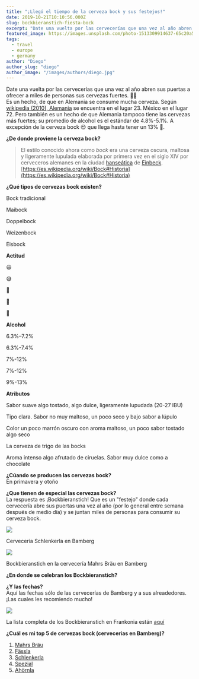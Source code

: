 ```yaml
---
title: "¡Llegó el tiempo de la cerveza bock y sus festejos!"
date: 2019-10-21T10:10:56.000Z
slug: bockbieranstich-fiesta-bock
excerpt: "Date una vuelta por las cervecerías que una vez al año abren sus puertas a ofrecer a miles de personas sus cervezas fuertes. 🍺😋 Es un hecho, de que en Alemani..."
featured_image: https://images.unsplash.com/photo-1513309914637-65c20a5962e1?ixlib=rb-1.2.1&q=80&fm=jpg&crop=entropy&cs=tinysrgb&w=2000&fit=max&ixid=eyJhcHBfaWQiOjExNzczfQ
tags:
  - travel
  - europe
  - germany
author: "Diego"
author_slug: "diego"
author_image: "/images/authors/diego.jpg"
---
```


Date una vuelta por las cervecerías que una vez al año abren sus puertas a ofrecer a miles de personas sus cervezas fuertes. 🍺😋  
Es un hecho, de que en Alemania se consume mucha cerveza. Según [wikipedia (2010), Alemania](https://es.wikipedia.org/wiki/Anexo:Pa%C3%ADses_por_consumo_de_alcohol_per_cápita#Datos_del_2010_de_la_OMS) se encuentra en el lugar 23. México en el lugar 72. Pero también es un hecho de que Alemania tampoco tiene las cervezas más fuertes; su promedio de alcohol es el estándar de 4.8%-5.1%. A excepción de la cerveza bock 😍 que llega hasta tener un 13% 🥴.  
  
**¿De donde proviene la cerveza bock?**

> El estilo conocido ahora como _bock_ era una cerveza oscura, maltosa y ligeramente lupulada elaborada por primera vez en el siglo XIV por cerveceros alemanes en la ciudad [hanseática](https://es.wikipedia.org/wiki/Hanse%C3%A1tica) de [Einbeck](https://es.wikipedia.org/wiki/Einbeck).  
> [https://es.wikipedia.org/wiki/Bock#Historia](https://es.wikipedia.org/wiki/Bock#Historia)

**¿Qué tipos de cervezas bock existen?**

Bock tradicional

Maibock

Doppelbock

Weizenbock

Eisbock

**Actitud**

😃

😅

🤭

🤪

🥴

**Alcohol**

6.3%–7.2%

6.3%-7.4%

7%-12%

7%-12%

9%-13%

**Atributos**

Sabor suave algo tostado, algo dulce, ligeramente lupudada (20-27 IBU)

Tipo clara. Sabor no muy maltoso, un poco seco y bajo sabor a lúpulo

Color un poco marrón oscuro con aroma maltoso, un poco sabor tostado algo seco

La cerveza de trigo de las bocks

Aroma intenso algo afrutado de ciruelas. Sabor muy dulce como a chocolate

**¿Cúando se producen las cervezas bock?**  
En primavera y otoño

**¿Que tienen de especial las cervezas bock?**  
La respuesta es ¡Bockbieranstich! Que es un "festejo" donde cada cervecería abre sus puertas una vez al año (por lo general entre semana después de medio día) y se juntan miles de personas para consumir su cerveza bock.

![](/images/2016-08-30_sandkerwa-feuerwerk02.jpg)

Cervecería Schlenkerla en Bamberg

![](/images/mg_1605-1.jpg)

Bockbieranstich en la cervecería Mahrs Bräu en Bamberg

**¿En donde se celebran los Bockbieranstich?**

**¿Y las fechas?**  
Aquí las fechas sólo de las cervecerías de Bamberg y a sus alreadedores. ¡Las cuales les recomiendo mucho!

![](/images/bockbiertermine.png)

La lista completa de los Bockbieranstich en Frankonia están [aquí](http://www.braufranken.de/html/bockbier.php)

**¿Cuál es mi top 5 de cervezas bock (cervecerias en Bamberg)?**

1.  [Mahrs Bräu](https://www.mahrs.de/?lang=en)
2.  [Fässla](https://faessla.de)
3.  [Schlenkerla](https://www.schlenkerla.de/indexs.html)
4.  [Spezial](https://brauerei-spezial.de)
5.  [Ahörnla](https://www.ahoernla.de)